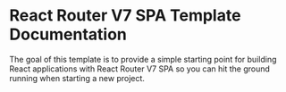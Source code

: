 # React Router V7 SPA Template Documentation

The goal of this template is to provide a simple starting point for building React applications with React Router V7 SPA so you can hit the ground running when starting a new project.
